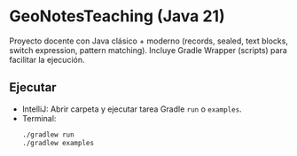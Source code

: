 # GeoNotesTeaching (Java 21)

Proyecto docente con Java clásico + moderno (records, sealed, text blocks, switch expression, pattern matching).
Incluye Gradle Wrapper (scripts) para facilitar la ejecución.

## Ejecutar
- IntelliJ: Abrir carpeta y ejecutar tarea Gradle `run` o `examples`.
- Terminal:
  ```bash
  ./gradlew run
  ./gradlew examples
  ```